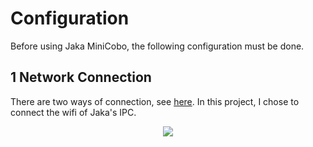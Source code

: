 # Configuration

Before using Jaka MiniCobo, the following configuration must be done.

## 1 Network Connection

There are two ways of connection, see [here](https://github.com/SUSTech-AMASLAB/JAKA-MiniCobo/blob/main/Notes/2.%E6%9C%BA%E6%A2%B0%E8%87%82%E4%BB%A3%E7%A0%81%E8%B0%83%E8%AF%95/2.%E6%9C%BA%E6%A2%B0%E8%87%82%E4%BB%A3%E7%A0%81%E8%B0%83%E8%AF%95.md). In this project, I chose to connect the wifi of Jaka's IPC.

<p align="center"><img src="https://github.com/HenryWJL/RGB-D_Camera_Based_Robotic_Grasping_Project/tree/main/Configuration/Img/Img1.png" /></p>
